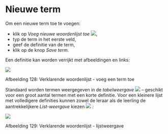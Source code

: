 # Nieuwe term

Om een nieuwe term toe te voegen:

* klik op _Voeg nieuwe woordenlijst toe_ ![](../../.gitbook/assets/graphics234%20%283%29.png),
* typ de term in het eerste veld,
* geef de definitie van de term,
* klik op de knop _Save term_.

Een definitie kan worden verrijkt met afbeeldingen en links:

![](../../.gitbook/assets/graphics236%20%281%29.png)

Afbeelding 128: Verklarende woordenlijst - voeg een term toe

Standaard worden termen weergegeven in de _tabelweergave_ ![](../../.gitbook/assets/graphics235%20%283%29.png) – geschikt voor een groot aantal termen met een korte definitie. Voor een kleinere lijst met volledigere definities kunnen zowel de leraar als de leerling de aantrekkelijkere _List-weergave_ kiezen ![](../../.gitbook/assets/graphics238%20%283%29.png) _:_

![](../../.gitbook/assets/graphics237%20%281%29.png)

Afbeelding 129: Verklarende woordenlijst - lijstweergave
